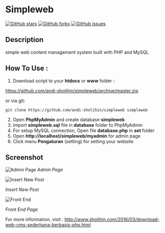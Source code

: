 # Simpleweb

[![GitHub stars](https://img.shields.io/github/stars/andi-sholihin/simpleweb.svg)](https://github.com/andi-sholihin/simpleweb/stargazers)
[![GitHub forks](https://img.shields.io/github/forks/andi-sholihin/simpleweb.svg)](https://github.com/andi-sholihin/simpleweb/network)
[![GitHub issues](https://img.shields.io/github/issues/andi-sholihin/simpleweb.svg)](https://github.com/andi-sholihin/simpleweb/issues)

## Description
simple web content management system built with PHP and MySQL

## How To Use :

1. Download script to your **htdocs** or **www** folder :  

  https://github.com/andi-sholihin/simpleweb/archive/master.zip  

  or via git:  

  `git clone https://github.com/andi-sholihin/simpleweb simpleweb` 

2. Open **PhpMyAdmin** and create database **simpleweb**
3. Import **simpleweb.sql** file in **database** folder to PhpMyAdmin
4. For setup MySQL connection, Open file **database.php** in **set** folder
5. Open **http://localhost/simpleweb/myadmin** for admin page
6. Click menu **Pengaturan** (setting) for setting your website

## Screenshot
![Admin Page](https://3.bp.blogspot.com/-5lz6WbigNps/VtfBP0yYSDI/AAAAAAAACVs/wlCssJ7_YoY/s1600/screenshot-localhost%2B2016-03-03%2B10-21-41.png)
*Admin Page*

![Insert New Post](https://3.bp.blogspot.com/-ohlkYXaGIwA/VtfBQU8kzsI/AAAAAAAACVs/mqi-1sKOjOU/s640/screenshot-localhost%2B2016-03-03%2B10-22-10.png)

*Insert New Post*

![Front End](https://3.bp.blogspot.com/-7BwXOs4SV-Y/VtfBPbrIUDI/AAAAAAAACVY/-Q-TdkAaP_g/s640/screenshot-localhost%2B2016-03-03%2B10-18-27.png)

*Front End Page*

For more information, visit : http://www.sholihin.com/2016/03/download-web-cms-sederhana-berbasis-php.html
